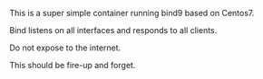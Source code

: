 This is a super simple container running bind9 based on Centos7.

Bind listens on all interfaces and responds to all clients.

Do not expose to the internet.

This should be fire-up and forget. 
